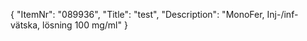 {
  "ItemNr": "089936",
  "Title": "test",
  "Description": "MonoFer, Inj-/inf-vätska, lösning 100 mg/ml"
}